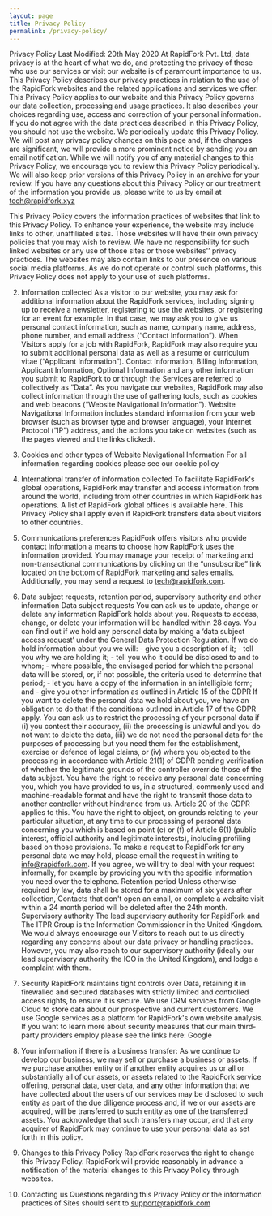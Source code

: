 ```yaml
---
layout: page
title: Privacy Policy
permalink: /privacy-policy/
---
```


Privacy Policy
Last Modified: 20th May 2020
At RapidFork Pvt. Ltd, data privacy is at the heart of what we do, and protecting the privacy of those who use our services or visit our website is of paramount importance to us. This Privacy Policy describes our privacy practices in relation to the use of the RapidFork websites and the related applications and services we offer. This Privacy Policy applies to our website and this Privacy Policy governs our data collection, processing and usage practices. It also describes your choices regarding use, access and correction of your personal information. If you do not agree with the data practices described in this Privacy Policy, you should not use the website. We periodically update this Privacy Policy. We will post any privacy policy changes on this page and, if the changes are significant, we will provide a more prominent notice by sending you an email notification. While we will notify you of any material changes to this Privacy Policy, we encourage you to review this Privacy Policy periodically. We will also keep prior versions of this Privacy Policy in an archive for your review. If you have any questions about this Privacy Policy or our treatment of the information you provide us, please write to us by email at tech@rapidfork.xyz

This Privacy Policy covers the information practices of websites that link to this Privacy Policy. To enhance your experience, the website may include links to other, unaffiliated sites. Those websites will have their own privacy policies that you may wish to review. We have no responsibility for such linked websites or any use of those sites or those websites'’ privacy practices. The websites may also contain links to our presence on various social media platforms. As we do not operate or control such platforms, this Privacy Policy does not apply to your use of such platforms.

2. Information collected
As a visitor to our website, you may ask for additional information about the RapidFork services, including signing up to receive a newsletter, registering to use the websites, or registering for an event for example. In that case, we may ask you to give us personal contact information, such as name, company name, address, phone number, and email address (“Contact Information”). When Visitors apply for a job with RapidFork, RapidFork may also require you to submit additional personal data as well as a resume or curriculum vitae (“Applicant Information”). Contact Information, Billing Information, Applicant Information, Optional Information and any other information you submit to RapidFork to or through the Services are referred to collectively as “Data”. As you navigate our websites, RapidFork may also collect information through the use of gathering tools, such as cookies and web beacons (“Website Navigational Information”). Website Navigational Information includes standard information from your web browser (such as browser type and browser language), your Internet Protocol (“IP”) address, and the actions you take on websites (such as the pages viewed and the links clicked).

3. Cookies and other types of Website Navigational Information
For all information regarding cookies please see our cookie policy

4. International transfer of information collected
To facilitate RapidFork's global operations, RapidFork may transfer and access information from around the world, including from other countries in which RapidFork has operations. A list of RapidFork global offices is available here. This Privacy Policy shall apply even if RapidFork transfers data about visitors to other countries.

5. Communications preferences
RapidFork offers visitors who provide contact information a means to choose how RapidFork uses the information provided. You may manage your receipt of marketing and non-transactional communications by clicking on the “unsubscribe” link located on the bottom of RapidFork marketing and sales emails. Additionally, you may send a request to tech@rapidfork.com.

6. Data subject requests, retention period, supervisory authority and other information
Data subject requests You can ask us to update, change or delete any information RapidFork holds about you. Requests to access, change, or delete your information will be handled within 28 days. You can find out if we hold any personal data by making a ‘data subject access request’ under the General Data Protection Regulation. If we do hold information about you we will: - give you a description of it; - tell you why we are holding it; - tell you who it could be disclosed to and to whom; - where possible, the envisaged period for which the personal data will be stored, or, if not possible, the criteria used to determine that period; - let you have a copy of the information in an intelligible form; and - give you other information as outlined in Article 15 of the GDPR 
If you want to delete the personal data we hold about you, we have an obligation to do that if the conditions outlined in Article 17 of the GDPR apply. You can ask us to restrict the processing of your personal data if (i) you contest their accuracy, (ii) the processing is unlawful and you do not want to delete the data, (iii) we do not need the personal data for the purposes of processing but you need them for the establishment, exercise or defence of legal claims, or (iv) where you objected to the processing in accordance with Article 21(1) of GDPR pending verification of whether the legitimate grounds of the controller override those of the data subject. You have the right to receive any personal data concerning you, which you have provided to us, in a structured, commonly used and machine-readable format and have the right to transmit those data to another controller without hindrance from us. Article 20 of the GDPR applies to this. You have the right to object, on grounds relating to your particular situation, at any time to our processing of personal data concerning you which is based on point (e) or (f) of Article 6(1) (public interest, official authority and legitimate interests), including profiling based on those provisions. To make a request to RapidFork for any personal data we may hold, please email the request in writing to info@rapidfork.com. If you agree, we will try to deal with your request informally, for example by providing you with the specific information you need over the telephone. Retention period Unless otherwise required by law, data shall be stored for a maximum of six years after collection, Contacts that don't open an email, or complete a website visit within a 24 month period will be deleted after the 24th month. Supervisory authority The lead supervisory authority for RapidFork and The ITPR Group is the Information Commissioner in the United Kingdom. We would always encourage our Visitors to reach out to us directly regarding any concerns about our data privacy or handling practices. However, you may also reach to our supervisory authority (ideally our lead supervisory authority the ICO in the United Kingdom), and lodge a complaint with them.

7. Security
RapidFork maintains tight controls over Data, retaining it in firewalled and secured databases with strictly limited and controlled access rights, to ensure it is secure. We use CRM services from Google Cloud to store data about our prospective and current customers. We use Google services as a platform for RapidFork's own website analysis. If you want to learn more about security measures that our main third-party providers employ please see the links here: Google

8. Your information if there is a business transfer:
As we continue to develop our business, we may sell or purchase a business or assets. If we purchase another entity or if another entity acquires us or all or substantially all of our assets, or assets related to the RapidFork service offering, personal data, user data, and any other information that we have collected about the users of our services may be disclosed to such entity as part of the due diligence process and, if we or our assets are acquired, will be transferred to such entity as one of the transferred assets. You acknowledge that such transfers may occur, and that any acquirer of RapidFork may continue to use your personal data as set forth in this policy.

9. Changes to this Privacy Policy
RapidFork reserves the right to change this Privacy Policy. RapidFork will provide reasonably in advance a notification of the material changes to this Privacy Policy through websites.

10. Contacting us
Questions regarding this Privacy Policy or the information practices of Sites should sent to support@rapidfork.com

